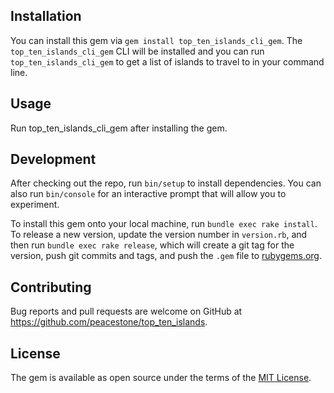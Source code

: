 ## Installation

You can install this gem via `gem install top_ten_islands_cli_gem`. The `top_ten_islands_cli_gem` CLI will be installed and you can run `top_ten_islands_cli_gem` to get a list of islands to travel to in your command line.

## Usage

Run top_ten_islands_cli_gem after installing the gem.

## Development

After checking out the repo, run `bin/setup` to install dependencies. You can also run `bin/console` for an interactive prompt that will allow you to experiment.

To install this gem onto your local machine, run `bundle exec rake install`. To release a new version, update the version number in `version.rb`, and then run `bundle exec rake release`, which will create a git tag for the version, push git commits and tags, and push the `.gem` file to [rubygems.org](https://rubygems.org).

## Contributing

Bug reports and pull requests are welcome on GitHub at https://github.com/peacestone/top_ten_islands.


## License

The gem is available as open source under the terms of the [MIT License](http://opensource.org/licenses/MIT).
